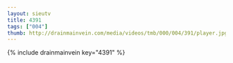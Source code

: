 ```yaml
--- 
layout: sieutv
title: 4391
tags: ["004"]
thumb: http://drainmainvein.com/media/videos/tmb/000/004/391/player.jpg
---
```

{% include drainmainvein key="4391" %} 
